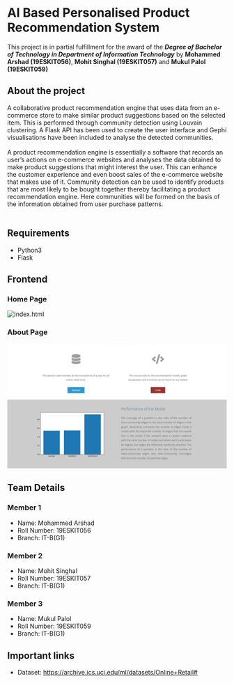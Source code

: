 # AI Based Personalised Product Recommendation System
This project is in partial fulfillment for the award of the ***Degree of Bachelor of Technology in Department of Information Technology*** by **Mohammed Arshad (19ESKIT056)**, **Mohit Singhal (19ESKIT057)** and **Mukul Palol (19ESKIT059)**
## About the project
A collaborative product recommendation engine that uses data from an e-commerce store to make similar product suggestions based on the selected item. This is performed through community detection using Louvain clustering. A Flask API has been used to create the user interface and Gephi visualisations have been included to analyse the detected communities.
<br>
<br>
A product recommendation engine is essentially a software that records an user’s actions on e-commerce websites and analyses the data obtained to make 
product suggestions that might interest the user. This can enhance the customer experience and even boost sales of the e-commerce website that makes use of it. 
Community detection can be used to identify products that are most likely to be bought together thereby facilitating a product recommendation engine. 
Here communities will be formed on the basis of the information obtained from user purchase patterns.
<br> <br>
## Requirements
- Python3
- Flask

## Frontend
### Home Page
![index.html](https://github.com/mukulpalol/Product-Recommendation-Engine/blob/main/index.gif)
### About Page
![about.html](https://github.com/mukulpalol/Product-Recommendation-Engine/blob/main/static/img/about.png)

## Team Details
### Member 1
- Name: Mohammed Arshad
- Roll Number: 19ESKIT056
- Branch: IT-B(G1)


### Member 2
- Name: Mohit Singhal
- Roll Number: 19ESKIT057
- Branch: IT-B(G1)


### Member 3
- Name: Mukul Palol
- Roll Number: 19ESKIT059
- Branch: IT-B(G1)

## Important links
- Dataset: https://archive.ics.uci.edu/ml/datasets/Online+Retail#
